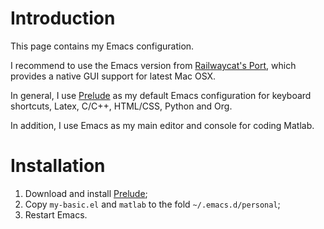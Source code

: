 Introduction
============

This page contains my Emacs configuration.

I recommend to use the Emacs version from
[Railwaycat's Port](https://github.com/railwaycat/emacs-mac-port),
which provides a native GUI support for latest Mac OSX.

In general, I use [Prelude](https://github.com/bbatsov/prelude) as my
default Emacs configuration for keyboard shortcuts, Latex, C/C++,
HTML/CSS, Python and Org.

In addition, I use Emacs as my main editor and console for coding Matlab.

Installation
============

1. Download and install [Prelude](https://github.com/bbatsov/prelude);
2. Copy `my-basic.el` and `matlab` to the fold `~/.emacs.d/personal`;
3. Restart Emacs.

